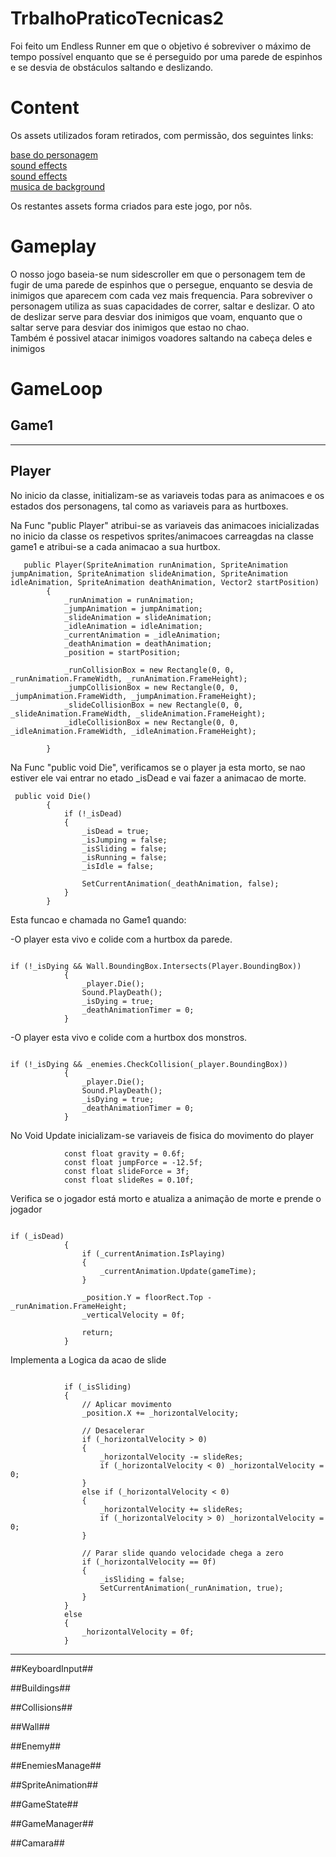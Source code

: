 # TrbalhoPraticoTecnicas2

Foi feito um Endless Runner em que o objetivo é sobreviver o máximo de tempo possível enquanto que se é perseguido por uma parede de espinhos e se desvia de obstáculos saltando e deslizando.

# Content #

Os assets utilizados foram retirados, com permissão, dos seguintes links:  

[base do personagem](https://benvictus.itch.io/test-dummy-platformer)  
[sound effects](https://brackeysgames.itch.io/brackeys-platformer-bundle)  
[sound effects](https://epesami.itch.io/small-explosion-audio-pack)  
[musica de background](https://oandco.itch.io/loopable-video-game-music)  

Os restantes assets forma criados para este jogo, por nôs.

# Gameplay #

O nosso jogo baseia-se num sidescroller em que o personagem tem de fugir de uma parede de espinhos que o persegue, enquanto se desvia de inimigos que aparecem com cada vez mais frequencia.
Para sobreviver o personagem utiliza as suas capacidades de correr, saltar e deslizar.
O ato de deslizar serve para desviar dos inimigos que voam, enquanto que o saltar serve para desviar dos inimigos que estao no chao.  
Também é possivel atacar inimigos voadores saltando na cabeça deles e inimigos 



# GameLoop #

## Game1 ##


----------------------------------------------------------------------

## Player ##

No inicio da classe, initializam-se as variaveis todas para as animacoes e os estados dos personagens, tal como as variaveis para as hurtboxes.

Na Func "public Player" atribui-se as variaveis das animacoes inicializadas no inicio da classe os respetivos sprites/animacoes carreagdas na classe game1 e atribui-se a cada animacao a sua hurtbox.

```
   public Player(SpriteAnimation runAnimation, SpriteAnimation jumpAnimation, SpriteAnimation slideAnimation, SpriteAnimation idleAnimation, SpriteAnimation deathAnimation, Vector2 startPosition)
        {
            _runAnimation = runAnimation;
            _jumpAnimation = jumpAnimation;
            _slideAnimation = slideAnimation;
            _idleAnimation = idleAnimation;
            _currentAnimation = _idleAnimation;
            _deathAnimation = deathAnimation;
            _position = startPosition;

            _runCollisionBox = new Rectangle(0, 0, _runAnimation.FrameWidth, _runAnimation.FrameHeight);
            _jumpCollisionBox = new Rectangle(0, 0, _jumpAnimation.FrameWidth, _jumpAnimation.FrameHeight);
            _slideCollisionBox = new Rectangle(0, 0, _slideAnimation.FrameWidth, _slideAnimation.FrameHeight);
            _idleCollisionBox = new Rectangle(0, 0, _idleAnimation.FrameWidth, _idleAnimation.FrameHeight);
            
        }
```

Na Func "public void Die", verificamos se o player ja esta morto, se nao estiver ele vai entrar no etado _isDead e vai fazer a animacao de morte.

```
 public void Die()
        {
            if (!_isDead)
            {
                _isDead = true;
                _isJumping = false;
                _isSliding = false;
                _isRunning = false;
                _isIdle = false;

                SetCurrentAnimation(_deathAnimation, false);
            }
        }
```

Esta funcao e chamada no Game1 quando: 

-O player esta vivo e colide com a hurtbox da parede.

```

if (!_isDying && Wall.BoundingBox.Intersects(Player.BoundingBox))
            {
                _player.Die();
                Sound.PlayDeath();
                _isDying = true;
                _deathAnimationTimer = 0;
            }

```

-O player esta vivo e colide com a hurtbox dos monstros.

```

if (!_isDying && _enemies.CheckCollision(_player.BoundingBox))
            {
                _player.Die();
                Sound.PlayDeath();
                _isDying = true;
                _deathAnimationTimer = 0;
            }

```

No Void Update inicializam-se variaveis de fisica do movimento do player

```
            const float gravity = 0.6f;
            const float jumpForce = -12.5f;
            const float slideForce = 3f;
            const float slideRes = 0.10f;
```

Verifica se o jogador está morto e atualiza a animação de morte e prende o jogador

```

if (_isDead)
            {
                if (_currentAnimation.IsPlaying)
                {
                    _currentAnimation.Update(gameTime);
                }

                _position.Y = floorRect.Top - _runAnimation.FrameHeight;
                _verticalVelocity = 0f;

                return;
            }

```

Implementa a Logica da acao de slide

```

            if (_isSliding)
            {
                // Aplicar movimento
                _position.X += _horizontalVelocity;

                // Desacelerar
                if (_horizontalVelocity > 0)
                {
                    _horizontalVelocity -= slideRes;
                    if (_horizontalVelocity < 0) _horizontalVelocity = 0;
                }
                else if (_horizontalVelocity < 0)
                {
                    _horizontalVelocity += slideRes;
                    if (_horizontalVelocity > 0) _horizontalVelocity = 0;
                }

                // Parar slide quando velocidade chega a zero
                if (_horizontalVelocity == 0f)
                {
                    _isSliding = false;
                    SetCurrentAnimation(_runAnimation, true);
                }
            }
            else
            {
                _horizontalVelocity = 0f;
            }

```


----------------------------------------------------------------------
##KeyboardInput##

##Buildings##

##Collisions##

##Wall##

##Enemy##

##EnemiesManage##

##SpriteAnimation##

##GameState##

##GameManager##

##Camara##

